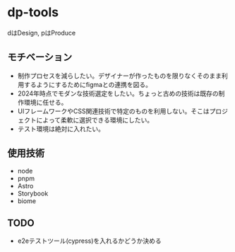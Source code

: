 
# dp-tools
dはDesign, pはProduce

## モチベーション
- 制作プロセスを減らしたい。デザイナーが作ったものを限りなくそのまま利用するようにするためにfigmaとの連携を図る。
- 2024年時点でモダンな技術選定をしたい。ちょっと古めの技術は既存の制作環境に任せる。
- UIフレームワークやCSS関連技術で特定のものを利用しない。そこはプロジェクトによって柔軟に選択できる環境にしたい。
- テスト環境は絶対に入れたい。

## 使用技術
- node
- pnpm
- Astro
- Storybook
- biome
## TODO
- e2eテストツール(cypress)を入れるかどうか決める